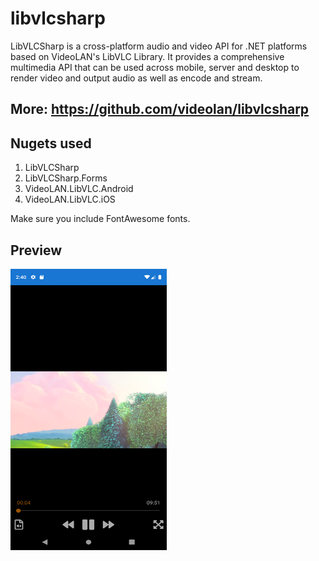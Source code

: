 # libvlcsharp
LibVLCSharp is a cross-platform audio and video API for .NET platforms based on VideoLAN's LibVLC Library. It provides a comprehensive multimedia API that can be used across mobile, server and desktop to render video and output audio as well as encode and stream.
## More: https://github.com/videolan/libvlcsharp

## Nugets used
1. LibVLCSharp
2. LibVLCSharp.Forms
3. VideoLAN.LibVLC.Android
4. VideoLAN.LibVLC.iOS

Make sure you include FontAwesome fonts.</br>

## Preview
<img src="Screenshots/preview.png" width="250" height="450">
